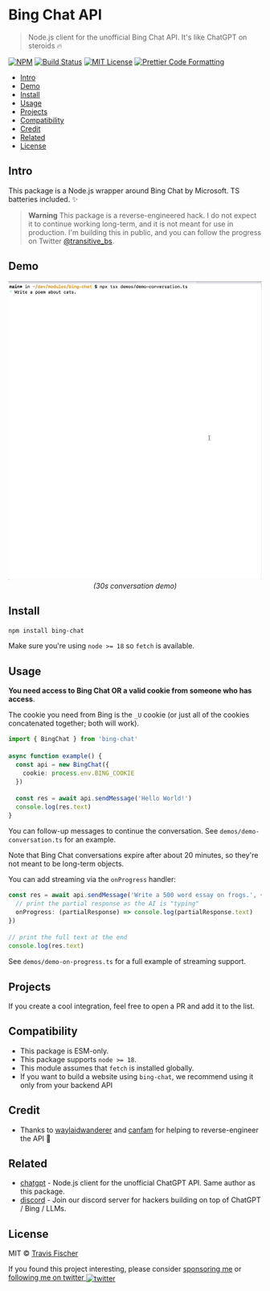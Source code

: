 # Bing Chat API <!-- omit in toc -->

> Node.js client for the unofficial Bing Chat API. It's like ChatGPT on steroids 🔥

[![NPM](https://img.shields.io/npm/v/bing-chat.svg)](https://www.npmjs.com/package/bing-chat) [![Build Status](https://github.com/transitive-bullshit/bing-chat/actions/workflows/test.yml/badge.svg)](https://github.com/transitive-bullshit/bing-chat/actions/workflows/test.yml) [![MIT License](https://img.shields.io/badge/license-MIT-blue)](https://github.com/transitive-bullshit/bing-chat/blob/main/license) [![Prettier Code Formatting](https://img.shields.io/badge/code_style-prettier-brightgreen.svg)](https://prettier.io)

- [Intro](#intro)
- [Demo](#demo)
- [Install](#install)
- [Usage](#usage)
- [Projects](#projects)
- [Compatibility](#compatibility)
- [Credit](#credit)
- [Related](#related)
- [License](#license)

## Intro

This package is a Node.js wrapper around Bing Chat by Microsoft. TS batteries included. ✨

> **Warning**
> This package is a reverse-engineered hack. I do not expect it to continue working long-term, and it is not meant for use in production. I'm building this in public, and you can follow the progress on Twitter [@transitive_bs](https://twitter.com/transitive_bs).

## Demo

<p align="center">
  <img alt="Example conversation" src="/media/demo.gif">
  <i>(30s conversation demo)</i>
</p>

## Install

```bash
npm install bing-chat
```

Make sure you're using `node >= 18` so `fetch` is available.

## Usage

**You need access to Bing Chat OR a valid cookie from someone who has access**.

The cookie you need from Bing is the `_U` cookie (or just all of the cookies concatenated together; both will work).

```ts
import { BingChat } from 'bing-chat'

async function example() {
  const api = new BingChat({
    cookie: process.env.BING_COOKIE
  })

  const res = await api.sendMessage('Hello World!')
  console.log(res.text)
}
```

You can follow-up messages to continue the conversation. See `demos/demo-conversation.ts` for an example.

Note that Bing Chat conversations expire after about 20 minutes, so they're not meant to be long-term objects.

You can add streaming via the `onProgress` handler:

```ts
const res = await api.sendMessage('Write a 500 word essay on frogs.', {
  // print the partial response as the AI is "typing"
  onProgress: (partialResponse) => console.log(partialResponse.text)
})

// print the full text at the end
console.log(res.text)
```

See `demos/demo-on-progress.ts` for a full example of streaming support.

## Projects

If you create a cool integration, feel free to open a PR and add it to the list.

## Compatibility

- This package is ESM-only.
- This package supports `node >= 18`.
- This module assumes that `fetch` is installed globally.
- If you want to build a website using `bing-chat`, we recommend using it only from your backend API

## Credit

- Thanks to [waylaidwanderer](https://github.com/waylaidwanderer) and [canfam](https://github.com/canfam) for helping to reverse-engineer the API 💪

## Related

- [chatgpt](https://github.com/transitive-bullshit/chatgpt-api) - Node.js client for the unofficial ChatGPT API. Same author as this package.
- [discord](https://discord.gg/v9gERj825w) - Join our discord server for hackers building on top of ChatGPT / Bing / LLMs.

## License

MIT © [Travis Fischer](https://transitivebullsh.it)

If you found this project interesting, please consider [sponsoring me](https://github.com/sponsors/transitive-bullshit) or <a href="https://twitter.com/transitive_bs">following me on twitter <img src="https://storage.googleapis.com/saasify-assets/twitter-logo.svg" alt="twitter" height="24px" align="center"></a>
